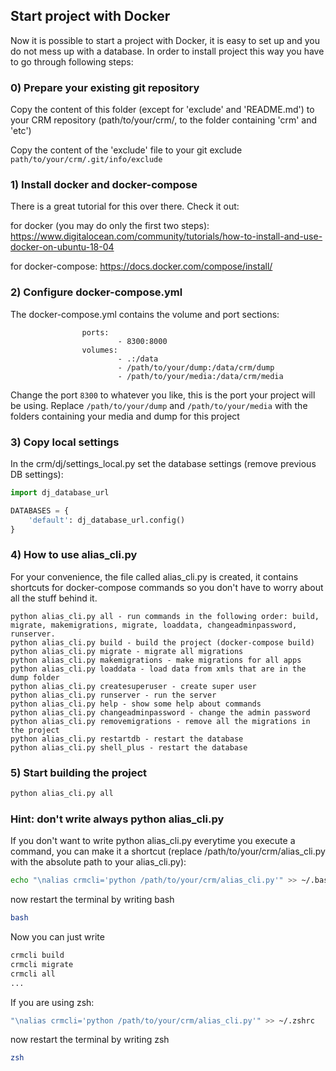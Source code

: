 ## Start project with Docker

Now it is possible to start a project with Docker, it is easy to set up and you do not mess up with a database. In order to install project this way you have to go through following steps:

### 0) Prepare your existing git repository 
Copy the content of this folder (except for 'exclude' and 'README.md') to your CRM repository (path/to/your/crm/, to the folder containing 'crm' and 'etc')

Copy the content of the 'exclude' file to your git exclude ```path/to/your/crm/.git/info/exclude```

### 1) Install docker and docker-compose

There is a great tutorial for this over there. Check it out: 

for docker (you may do only the first two steps): https://www.digitalocean.com/community/tutorials/how-to-install-and-use-docker-on-ubuntu-18-04 

for docker-compose: https://docs.docker.com/compose/install/

### 2) Configure docker-compose.yml

The docker-compose.yml contains the volume and port sections:
```
                ports:
                        - 8300:8000
                volumes:
                        - .:/data
                        - /path/to/your/dump:/data/crm/dump
                        - /path/to/your/media:/data/crm/media
```

Change the port ```8300``` to whatever you like, this is the port your project will be using. Replace ```/path/to/your/dump``` and ```/path/to/your/media``` with the folders containing your media and dump for this project

### 3) Copy local settings

In the crm/dj/settings_local.py set the database settings (remove previous DB settings):
```python
import dj_database_url

DATABASES = {
    'default': dj_database_url.config()
}
```

### 4) How to use alias_cli.py

For your convenience, the file called alias_cli.py is created, it contains shortcuts for docker-compose commands so you don't have to worry about all the stuff behind it.

```
python alias_cli.py all - run commands in the following order: build, migrate, makemigrations, migrate, loaddata, changeadminpassword, runserver.
python alias_cli.py build - build the project (docker-compose build)
python alias_cli.py migrate - migrate all migrations
python alias_cli.py makemigrations - make migrations for all apps
python alias_cli.py loaddata - load data from xmls that are in the dump folder
python alias_cli.py createsuperuser - create super user
python alias_cli.py runserver - run the server
python alias_cli.py help - show some help about commands
python alias_cli.py changeadminpassword - change the admin password
python alias_cli.py removemigrations - remove all the migrations in the project
python alias_cli.py restartdb - restart the database
python alias_cli.py shell_plus - restart the database
```

### 5) Start building the project

```bash
python alias_cli.py all
```

### Hint: don't write always python alias_cli.py

If you don't want to write python alias_cli.py everytime you execute a command, you can make it a shortcut (replace /path/to/your/crm/alias_cli.py with the absolute path to your alias_cli.py):
```bash
echo "\nalias crmcli='python /path/to/your/crm/alias_cli.py'" >> ~/.bashrc
```
now restart the terminal by writing bash
```bash
bash
```
Now you can just write
```bash
crmcli build
crmcli migrate
crmcli all
...
```
If you are using zsh:

```bash
"\nalias crmcli='python /path/to/your/crm/alias_cli.py'" >> ~/.zshrc
```
now restart the terminal by writing zsh
```bash
zsh
```
